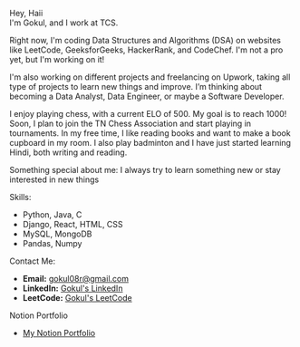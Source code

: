 Hey, Haii  
I'm Gokul, and I work at TCS.

Right now, I'm coding Data Structures and Algorithms (DSA) on websites like LeetCode, GeeksforGeeks, HackerRank, and CodeChef. I'm not a pro yet, but I'm working on it!

I'm also working on different projects and freelancing on Upwork, taking all type of projects to learn new things and improve. I’m thinking about becoming a Data Analyst, Data Engineer, or maybe a Software Developer.

I enjoy playing chess, with a current ELO of 500. My goal is to reach 1000! Soon, I plan to join the TN Chess Association and start playing in tournaments. In my free time, I like reading books and want to make a book cupboard in my room. I also play badminton and I have just started learning Hindi, both writing and reading.

Something special about me: I always try to learn something new or stay interested in new things 

Skills:
- Python, Java, C  
- Django, React, HTML, CSS  
- MySQL, MongoDB  
- Pandas, Numpy

Contact Me:
- **Email:** gokul08r@gmail.com  
- **LinkedIn:** [Gokul's LinkedIn](https://www.linkedin.com/in/gokul8r/)  
- **LeetCode:** [Gokul's LeetCode](https://leetcode.com/u/gokulr08/)

Notion Portfolio
- [My Notion Portfolio](https://gokul08r.notion.site/Hi-I-m-Gokul-f20c05eb444742eaa734fcb1526838c5?pvs=4)
